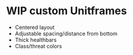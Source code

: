 # WIP custom Unitframes
* Centered layout
* Adjustable spacing/distance from bottom
* Thick healthbars
* Class/threat colors
